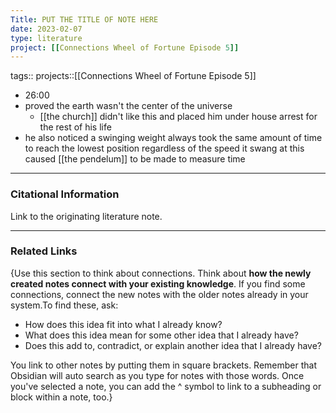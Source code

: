 ```yaml
---
Title: PUT THE TITLE OF NOTE HERE
date: 2023-02-07
type: literature
project: [[Connections Wheel of Fortune Episode 5]]
---
```

tags:: 
projects::[[Connections Wheel of Fortune Episode 5]]


-   26:00
- proved the earth wasn't the center of the universe
	- [[the church]] didn't like this and placed him under house arrest for the rest of his life
- he also noticed a swinging weight always took the same amount of time to reach the lowest position regardless of the speed it swang at this caused [[the pendelum]] to be made to measure time

---
### Citational Information

Link to the originating literature note.

---

### Related Links

{Use this section to think about connections. Think about **how the newly created notes connect with your existing knowledge**. If you find some connections, connect the new notes with the older notes already in your system.To find these, ask:

-   How does this idea fit into what I already know?
-   What does this idea mean for some other idea that I already have?
-   Does this add to, contradict, or explain another idea that I already have?

You link to other notes by putting them in square brackets. Remember that Obsidian will auto search as you type for notes with those words. Once you've selected a note, you can add the ^ symbol to link to a subheading or block within a note, too.}